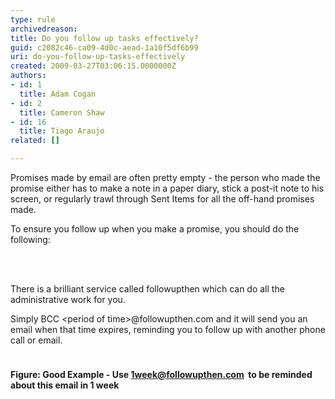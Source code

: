 ```yaml
---
type: rule
archivedreason: 
title: Do you follow up tasks effectively?
guid: c2082c46-ca09-4d0c-aead-1a10f5df6b99
uri: do-you-follow-up-tasks-effectively
created: 2009-03-27T03:06:15.0000000Z
authors:
- id: 1
  title: Adam Cogan
- id: 2
  title: Cameron Shaw
- id: 16
  title: Tiago Araujo
related: []

---
```



<p>Promises made by email are often pretty empty - the person who made the promise either has to make a note in a paper diary, stick a post-it note to his screen, or regularly trawl through Sent Items for all the off-hand promises made. </p>
<p>To ensure you follow up when you make a promise, you should do the following&#58; </p>
<br><excerpt class='endintro'></excerpt><br>
<p>There is a brilliant service called followupthen which can do all the administrative work for you.</p>
<p>Simply BCC &lt;period of time&gt;@followupthen.com and it will send you an email when that time expires, reminding you to follow up with another phone call or email.</p>
<p><strong><img src="/PublishingImages/FollowUpThen.jpg" alt="" style="margin&#58;5px;" /></strong><strong><p><span class="ssw-rteStyle-FigureGood">Figure&#58; Good Example - Use <a href="mailto&#58;1week@followupthen.com">1week@followupthen.com</a>&#160; to be reminded about this email in 1 week</span><br><br></p></strong></p>
<p>&#160;</p>
<p>&#160;</p>
<p>&#160;</p>
<p>&#160;</p>


